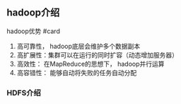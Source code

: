 
## hadoop介绍
hadoop优势 #card 
1. 高可靠性， hadoop底层会维护多个数据副本
2. 高扩展性：集群可以在运行的同时扩容（动态增加服务器）
3. 高效性： 在MapReduce的思想下， hadoop并行运算
4. 高容错性： 能够自动将失败的任务自动分配

### HDFS介绍
